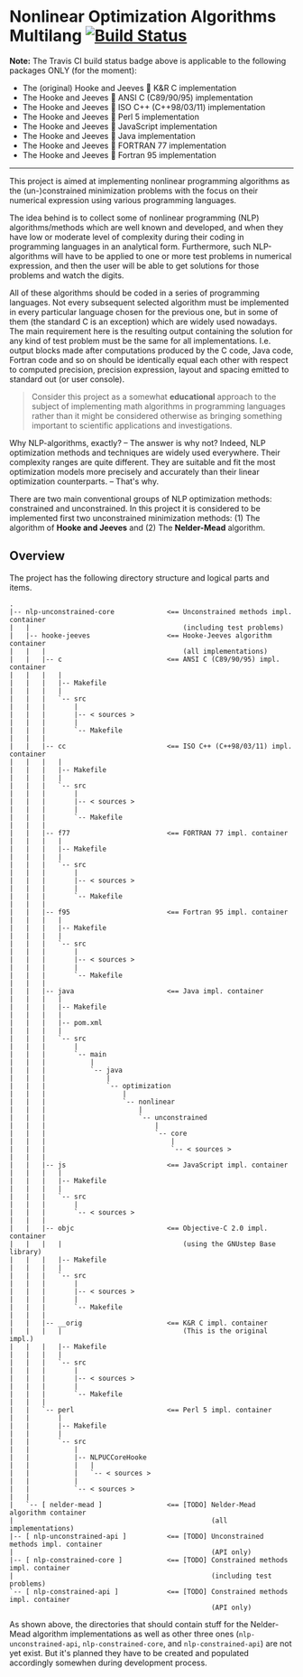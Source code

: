 # Nonlinear Optimization Algorithms Multilang [![Build Status](https://travis-ci.org/rgolubtsov/nonlinear-optimization-algorithms-multilang.svg?branch=master)](https://travis-ci.org/rgolubtsov/nonlinear-optimization-algorithms-multilang)

**Note:** The Travis CI build status badge above is applicable to the following packages ONLY (for the moment):
* The (original) Hooke and Jeeves :small_blue_diamond: K&R C implementation
* The Hooke and Jeeves :small_blue_diamond: ANSI C (C89/90/95) implementation
* The Hooke and Jeeves :small_blue_diamond: ISO C++ (C++98/03/11) implementation
* The Hooke and Jeeves :small_blue_diamond: Perl 5 implementation
* The Hooke and Jeeves :small_blue_diamond: JavaScript implementation
* The Hooke and Jeeves :small_blue_diamond: Java implementation
* The Hooke and Jeeves :small_blue_diamond: FORTRAN 77 implementation
* The Hooke and Jeeves :small_blue_diamond: Fortran 95 implementation

---

This project is aimed at implementing nonlinear programming algorithms as the (un-)constrained minimization problems with the focus on their numerical expression using various programming languages.

The idea behind is to collect some of nonlinear programming (NLP) algorithms/methods which are well known and developed, and when they have low or moderate level of complexity during their coding in programming languages in an analytical form. Furthermore, such NLP-algorithms will have to be applied to one or more test problems in numerical expression, and then the user will be able to get solutions for those problems and watch the digits.

All of these algorithms should be coded in a series of programming languages. Not every subsequent selected algorithm must be implemented in every particular language chosen for the previous one, but in some of them (the standard C is an exception) which are widely used nowadays. The main requirement here is the resulting output containing the solution for any kind of test problem must be the same for all implementations. I.e. output blocks made after computations produced by the C code, Java code, Fortran code and so on should be identically equal each other with respect to computed precision, precision expression, layout and spacing emitted to standard out (or user console).

> Consider this project as a somewhat **educational** approach to the subject of implementing math algorithms in programming languages rather than it might be considered otherwise as bringing something important to scientific applications and investigations.

Why NLP-algorithms, exactly? &ndash; The answer is why not? Indeed, NLP optimization methods and techniques are widely used everywhere. Their complexity ranges are quite different. They are suitable and fit the most optimization models more precisely and accurately than their linear optimization counterparts. &ndash; That's why.

There are two main conventional groups of NLP optimization methods: constrained and unconstrained. In this project it is considered to be implemented first two unconstrained minimization methods: (1) The algorithm of **Hooke and Jeeves** and (2) The **Nelder-Mead** algorithm.

## Overview

The project has the following directory structure and logical parts and items.

```
.
|-- nlp-unconstrained-core             <== Unconstrained methods impl. container
|   |                                      (including test problems)
|   |-- hooke-jeeves                   <== Hooke-Jeeves algorithm container
|   |   |                                  (all implementations)
|   |   |-- c                          <== ANSI C (C89/90/95) impl. container
|   |   |   |
|   |   |   |-- Makefile
|   |   |   |
|   |   |   `-- src
|   |   |       |
|   |   |       |-- < sources >
|   |   |       |
|   |   |       `-- Makefile
|   |   |
|   |   |-- cc                         <== ISO C++ (C++98/03/11) impl. container
|   |   |   |
|   |   |   |-- Makefile
|   |   |   |
|   |   |   `-- src
|   |   |       |
|   |   |       |-- < sources >
|   |   |       |
|   |   |       `-- Makefile
|   |   |
|   |   |-- f77                        <== FORTRAN 77 impl. container
|   |   |   |
|   |   |   |-- Makefile
|   |   |   |
|   |   |   `-- src
|   |   |       |
|   |   |       |-- < sources >
|   |   |       |
|   |   |       `-- Makefile
|   |   |
|   |   |-- f95                        <== Fortran 95 impl. container
|   |   |   |
|   |   |   |-- Makefile
|   |   |   |
|   |   |   `-- src
|   |   |       |
|   |   |       |-- < sources >
|   |   |       |
|   |   |       `-- Makefile
|   |   |
|   |   |-- java                       <== Java impl. container
|   |   |   |
|   |   |   |-- Makefile
|   |   |   |
|   |   |   |-- pom.xml
|   |   |   |
|   |   |   `-- src
|   |   |       |
|   |   |       `-- main
|   |   |           |
|   |   |           `-- java
|   |   |               |
|   |   |               `-- optimization
|   |   |                   |
|   |   |                   `-- nonlinear
|   |   |                       |
|   |   |                       `-- unconstrained
|   |   |                           |
|   |   |                           `-- core
|   |   |                               |
|   |   |                               `-- < sources >
|   |   |
|   |   |-- js                         <== JavaScript impl. container
|   |   |   |
|   |   |   |-- Makefile
|   |   |   |
|   |   |   `-- src
|   |   |       |
|   |   |       `-- < sources >
|   |   |
|   |   |-- objc                       <== Objective-C 2.0 impl. container
|   |   |   |                              (using the GNUstep Base library)
|   |   |   |-- Makefile
|   |   |   |
|   |   |   `-- src
|   |   |       |
|   |   |       |-- < sources >
|   |   |       |
|   |   |       `-- Makefile
|   |   |
|   |   |-- __orig                     <== K&R C impl. container
|   |   |   |                              (This is the original impl.)
|   |   |   |-- Makefile
|   |   |   |
|   |   |   `-- src
|   |   |       |
|   |   |       |-- < sources >
|   |   |       |
|   |   |       `-- Makefile
|   |   |
|   |   `-- perl                       <== Perl 5 impl. container
|   |       |
|   |       |-- Makefile
|   |       |
|   |       `-- src
|   |           |
|   |           |-- NLPUCCoreHooke
|   |           |   |
|   |           |   `-- < sources >
|   |           |
|   |           `-- < sources >
|   |
|   `-- [ nelder-mead ]                <== [TODO] Nelder-Mead algorithm container
|                                                 (all implementations)
|-- [ nlp-unconstrained-api ]          <== [TODO] Unconstrained methods impl. container
|                                                 (API only)
|-- [ nlp-constrained-core ]           <== [TODO] Constrained methods impl. container
|                                                 (including test problems)
`-- [ nlp-constrained-api ]            <== [TODO] Constrained methods impl. container
                                                  (API only)
```

As shown above, the directories that should contain stuff for the Nelder-Mead algorithm implementations as well as other three ones (`nlp-unconstrained-api`, `nlp-constrained-core`, and `nlp-constrained-api`) are not yet exist. But it's planned they have to be created and populated accordingly somewhen during development process.
